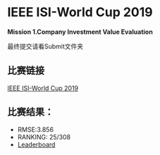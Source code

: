 # IEEE ISI-World Cup 2019 
**Mission 1.Company Investment Value Evaluation**

最终提交请看Submit文件夹

## 比赛链接
[IEEE ISI-World Cup 2019](http://www.linkx.ac.cn/#/title)

## 比赛结果：
* RMSE:3.856
* RANKING: 25/308
* [Leaderboard](http://www.linkx.ac.cn/#/ranking)
